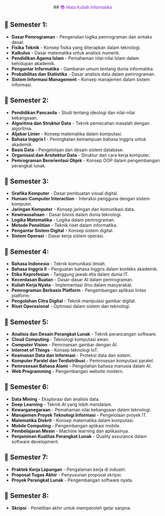 <div align="center">
## <span style="font-family: 'Poppins', sans-serif; color: #8A2BE2;">📚 Mata Kuliah Informatika</span>
</div>

## 📌 Semester 1:
- **Dasar Pemrograman** - Pengenalan logika pemrograman dan sintaks dasar.
- **Fisika Teknik** - Konsep fisika yang diterapkan dalam teknologi.
- **Kalkulus** - Dasar matematika untuk analisis numerik.
- **Pendidikan Agama Islam** - Pemahaman nilai-nilai Islam dalam kehidupan akademik.
- **Pengantar Informatika** - Gambaran umum tentang dunia informatika.
- **Probabilitas dan Statistika** - Dasar analisis data dalam pemrograman.
- **Sistem Informasi Management** - Konsep manajemen dalam sistem informasi.

## 📌 Semester 2:
- **Pendidikan Pancasila** - Studi tentang ideologi dan nilai-nilai kebangsaan.
- **Algoritma dan Struktur Data** - Teknik pemecahan masalah dengan algoritma.
- **Aljabar Linier** - Konsep matematika dalam komputasi.
- **Bahasa Inggris I** - Peningkatan kemampuan bahasa Inggris untuk akademik.
- **Basis Data** - Pengelolaan dan desain sistem database.
- **Organisasi dan Arsitektur Data** - Struktur dan cara kerja komputer.
- **Pemrograman Berorientasi Objek** - Konsep OOP dalam pengembangan perangkat lunak.

## 📌 Semester 3:
- **Grafika Komputer** - Dasar pembuatan visual digital.
- **Human-Computer Interaction** - Interaksi pengguna dengan sistem komputer.
- **Jaringan Komputer** - Konsep jaringan dan komunikasi data.
- **Kewirausahaan** - Dasar bisnis dalam dunia teknologi.
- **Logika Matematika** - Logika dalam pemrograman.
- **Metode Penelitian** - Teknik riset dalam informatika.
- **Pengantar Sistem Digital** - Konsep sistem digital.
- **Sistem Operasi** - Dasar kerja sistem operasi.

## 📌 Semester 4:
- **Bahasa Indonesia** - Teknik komunikasi ilmiah.
- **Bahasa Inggris II** - Penguatan bahasa Inggris dalam konteks akademik.
- **Etika Keprofesian** - Tanggung jawab etis dalam dunia IT.
- **Kecerdasan Buatan** - Dasar-dasar AI dalam pemrograman.
- **Kuliah Kerja Nyata** - Implementasi ilmu dalam masyarakat.
- **Pemrograman Berbasis Platform** - Pengembangan aplikasi lintas platform.
- **Pengolahan Citra Digital** - Teknik manipulasi gambar digital.
- **Riset Operasional** - Optimasi dalam sistem dan teknologi.

## 📌 Semester 5:
- **Analisis dan Desain Perangkat Lunak** - Teknik perancangan software.
- **Cloud Computing** - Teknologi komputasi awan.
- **Computer Vision** - Pemrosesan gambar dengan AI.
- **Internet of Things** - Konsep teknologi IoT.
- **Keamanan Data dan Informasi** - Proteksi data dan sistem.
- **Komputer Paralel dan Terdistribusi** - Pemrosesan komputasi paralel.
- **Pemrosesan Bahasa Alami** - Pengolahan bahasa manusia dalam AI.
- **Web Programming** - Pengembangan website modern.

## 📌 Semester 6:
- **Data Mining** - Eksplorasi dan analisis data.
- **Deep Learning** - Teknik AI yang lebih mendalam.
- **Kewarganegaraan** - Pemahaman nilai kebangsaan dalam teknologi.
- **Manajemen Proyek Teknologi Informasi** - Pengelolaan proyek IT.
- **Matematika Diskrit** - Konsep matematika dalam komputasi.
- **Mobile Computing** - Pengembangan aplikasi mobile.
- **Pembelajaran Mesin** - Machine learning dan aplikasinya.
- **Penjaminan Kualitas Perangkat Lunak** - Quality assurance dalam software development.

## 📌 Semester 7:
- **Praktek Kerja Lapangan** - Pengalaman kerja di industri.
- **Proposal Tugas Akhir** - Penyusunan proposal skripsi.
- **Proyek Perangkat Lunak** - Pengembangan software nyata.

## 📌 Semester 8:
- **Skripsi** - Penelitian akhir untuk memperoleh gelar sarjana.
